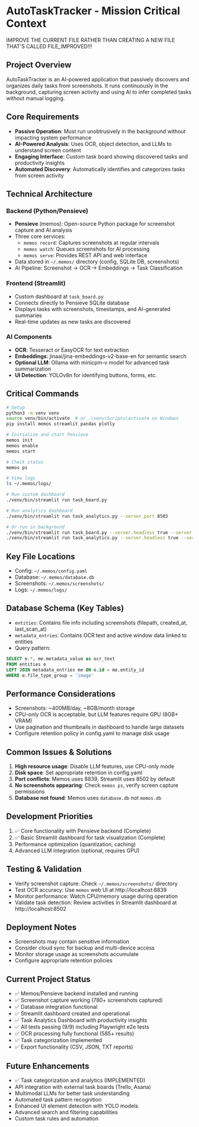 # AutoTaskTracker - Mission Critical Context

IMPROVE THE CURRENT FILE RATHER THAN CREATING A NEW FILE THAT'S CALLED FILE_IMPROVED!!!


## Project Overview
AutoTaskTracker is an AI-powered application that passively discovers and organizes daily tasks from screenshots. It runs continuously in the background, capturing screen activity and using AI to infer completed tasks without manual logging.

## Core Requirements
- **Passive Operation**: Must run unobtrusively in the background without impacting system performance
- **AI-Powered Analysis**: Uses OCR, object detection, and LLMs to understand screen content
- **Engaging Interface**: Custom task board showing discovered tasks and productivity insights
- **Automated Discovery**: Automatically identifies and categorizes tasks from screen activity

## Technical Architecture

### Backend (Python/Pensieve)
- **Pensieve** (memos): Open-source Python package for screenshot capture and AI analysis
- Three core services:
  - `memos record`: Captures screenshots at regular intervals
  - `memos watch`: Queues screenshots for AI processing
  - `memos serve`: Provides REST API and web interface
- Data stored in `~/.memos/` directory (config, SQLite DB, screenshots)
- AI Pipeline: Screenshot → OCR → Embeddings → Task Classification

### Frontend (Streamlit)
- Custom dashboard at `task_board.py`
- Connects directly to Pensieve SQLite database
- Displays tasks with screenshots, timestamps, and AI-generated summaries
- Real-time updates as new tasks are discovered

### AI Components
- **OCR**: Tesseract or EasyOCR for text extraction
- **Embeddings**: jinaai/jina-embeddings-v2-base-en for semantic search
- **Optional LLM**: Ollama with minicpm-v model for advanced task summarization
- **UI Detection**: YOLOv8n for identifying buttons, forms, etc.

## Critical Commands
```bash
# Setup
python3 -m venv venv
source venv/bin/activate  # or .\venv\Scripts\activate on Windows
pip install memos streamlit pandas plotly

# Initialize and start Pensieve
memos init
memos enable
memos start

# Check status
memos ps

# View logs
ls ~/.memos/logs/

# Run custom dashboard
./venv/bin/streamlit run task_board.py

# Run analytics dashboard
./venv/bin/streamlit run task_analytics.py --server.port 8503

# Or run in background
./venv/bin/streamlit run task_board.py --server.headless true --server.port 8502 &
./venv/bin/streamlit run task_analytics.py --server.headless true --server.port 8503 &
```

## Key File Locations
- Config: `~/.memos/config.yaml`
- Database: `~/.memos/database.db`
- Screenshots: `~/.memos/screenshots/`
- Logs: `~/.memos/logs/`

## Database Schema (Key Tables)
- `entities`: Contains file info including screenshots (filepath, created_at, last_scan_at)
- `metadata_entries`: Contains OCR text and active window data linked to entities
- Query pattern: 
```sql
SELECT e.*, me.metadata_value as ocr_text 
FROM entities e 
LEFT JOIN metadata_entries me ON e.id = me.entity_id 
WHERE e.file_type_group = 'image'
```

## Performance Considerations
- Screenshots: ~400MB/day, ~8GB/month storage
- CPU-only OCR is acceptable, but LLM features require GPU (8GB+ VRAM)
- Use pagination and thumbnails in dashboard to handle large datasets
- Configure retention policy in config.yaml to manage disk usage

## Common Issues & Solutions
1. **High resource usage**: Disable LLM features, use CPU-only mode
2. **Disk space**: Set appropriate retention in config.yaml
3. **Port conflicts**: Memos uses 8839, Streamlit uses 8502 by default
4. **No screenshots appearing**: Check `memos ps`, verify screen capture permissions
5. **Database not found**: Memos uses `database.db` not `memos.db`

## Development Priorities
1. ✅ Core functionality with Pensieve backend (Complete)
2. ✅ Basic Streamlit dashboard for task visualization (Complete)
3. Performance optimization (quantization, caching)
4. Advanced LLM integration (optional, requires GPU)

## Testing & Validation
- Verify screenshot capture: Check `~/.memos/screenshots/` directory
- Test OCR accuracy: Use `memos` web UI at http://localhost:8839
- Monitor performance: Watch CPU/memory usage during operation
- Validate task detection: Review activities in Streamlit dashboard at http://localhost:8502

## Deployment Notes
- Screenshots may contain sensitive information
- Consider cloud sync for backup and multi-device access
- Monitor storage usage as screenshots accumulate
- Configure appropriate retention policies

## Current Project Status
- ✅ Memos/Pensieve backend installed and running
- ✅ Screenshot capture working (780+ screenshots captured)
- ✅ Database integration functional
- ✅ Streamlit dashboard created and operational
- ✅ Task Analytics Dashboard with productivity insights
- ✅ All tests passing (9/9) including Playwright e2e tests
- ✅ OCR processing fully functional (585+ results)
- ✅ Task categorization implemented
- ✅ Export functionality (CSV, JSON, TXT reports)

## Future Enhancements
- ✅ Task categorization and analytics (IMPLEMENTED)
- API integration with external task boards (Trello, Asana)
- Multimodal LLMs for better task understanding
- Automated task pattern recognition
- Enhanced UI element detection with YOLO models
- Advanced search and filtering capabilities
- Custom task rules and automation